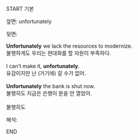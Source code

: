 START
기본

앞면:
unfortunately


뒷면:
<div><strong>Unfortunately</strong> we lack the resources to modernize. </div><div><div>불행하게도 우리는 현대화를 할 자원이 부족하다.</div></div><div><br></div><div><div>I can’t make it, <strong>unfortunately</strong>. </div><div><div>유감이지만 난 (거기에) 갈 수가 없어.</div></div></div><div><br></div><div><div><strong>Unfortunately</strong> the bank is shut now. </div><div><div>불행히도 지금은 은행이 문을 안 열었어.</div></div></div><div><br></div><div>불행히도</div>


해석:
<!--ID: 1746614454901-->
END